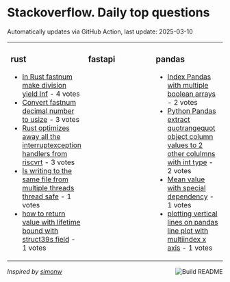 # Stackoverflow. Daily top questions 

Automatically updates via GitHub Action, last update: <!-- date starts -->2025-03-10<!-- date ends -->


<table><tr><td valign="top" width="33%">

### rust
<!-- rust starts -->
* [In Rust fastnum make division yield Inf](https://stackoverflow.com/questions/79496220/in-rust-fastnum-make-division-yield-inf) - 4 votes
* [Convert fastnum decimal number to usize](https://stackoverflow.com/questions/79496890/convert-fastnum-decimal-number-to-usize) - 3 votes
* [Rust optimizes away all the interruptexception handlers from riscvrt](https://stackoverflow.com/questions/79496840/rust-optimizes-away-all-the-interrupt-exception-handlers-from-riscv-rt) - 3 votes
* [Is writing to the same file from multiple threads thread safe](https://stackoverflow.com/questions/79497289/is-writing-to-the-same-file-from-multiple-threads-thread-safe) - 1 votes
* [how to return value with lifetime bound with struct39s field](https://stackoverflow.com/questions/79497555/how-to-return-value-with-lifetime-bound-with-structs-field) - 1 votes
<!-- rust ends -->
</td><td valign="top" width="34%">


### fastapi
<!-- fastapi starts -->

<!-- fastapi ends -->
</td><td valign="top" width="34%">


### pandas
<!-- pandas starts -->
* [Index Pandas with multiple boolean arrays](https://stackoverflow.com/questions/79497724/index-pandas-with-multiple-boolean-arrays) - 2 votes
* [Python Pandas extract quotrangequot object column values to 2 other colulmns with int type](https://stackoverflow.com/questions/79497048/python-pandas-extract-range-object-column-values-to-2-other-colulmns-with-int) - 2 votes
* [Mean value with special dependency](https://stackoverflow.com/questions/79497570/mean-value-with-special-dependency) - 1 votes
* [plotting vertical lines on pandas line plot with multiindex x axis](https://stackoverflow.com/questions/79496136/plotting-vertical-lines-on-pandas-line-plot-with-multiindex-x-axis) - 1 votes
<!-- pandas ends -->
</td></tr></table>

<a href="https://github.com/hp0404/hp0404/actions"><img src="https://github.com/hp0404/hp0404/workflows/Build%20README/badge.svg" align="right" alt="Build README"></a> <p>*Inspired by  [simonw](https://github.com/simonw/simonw)*</p>
